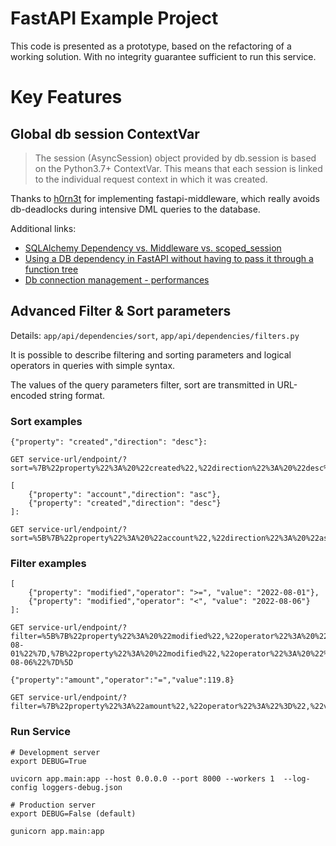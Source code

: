 # FastAPI Example Project

This code is presented as a prototype, based on the refactoring of a working solution. With no integrity guarantee sufficient to run this service.

# Key Features

## Global db session ContextVar

> The session (AsyncSession) object provided by db.session is based on the Python3.7+ ContextVar. This means that each session is linked to the individual request context in which it was created.

Thanks to [h0rn3t](https://github.com/h0rn3t/fastapi-async-sqlalchemy) for implementing fastapi-middleware, which really avoids db-deadlocks during intensive DML queries to the database.

Additional links:

- [SQLAlchemy Dependency vs. Middleware vs. scoped_session](https://github.com/tiangolo/fastapi/issues/726)
- [Using a DB dependency in FastAPI without having to pass it through a function tree](https://github.com/tiangolo/fastapi/issues/2894)
- [Db connection management - performances](https://github.com/tiangolo/full-stack-fastapi-postgresql/issues/290)


## Advanced Filter & Sort parameters

Details: `app/api/dependencies/sort`, `app/api/dependencies/filters.py`

It is possible to describe filtering and sorting parameters and logical operators in queries with simple syntax.

The values of the query parameters filter, sort are transmitted in URL-encoded string format.

### Sort examples

```
{"property": "created","direction": "desc"}:

GET service-url/endpoint/?sort=%7B%22property%22%3A%20%22created%22,%22direction%22%3A%20%22desc%22%7D

[
    {"property": "account","direction": "asc"},
    {"property": "created","direction": "desc"}
]:

GET service-url/endpoint/?sort=%5B%7B%22property%22%3A%20%22account%22,%22direction%22%3A%20%22asc%22%7D,%7B%22property%22%3A%20%22created%22,%22direction%22%3A%20%22desc%22%7D%5D
```

### Filter examples

```
[
    {"property": "modified","operator": ">=", "value": "2022-08-01"},
    {"property": "modified","operator": "<", "value": "2022-08-06"}
]:

GET service-url/endpoint/?filter=%5B%7B%22property%22%3A%20%22modified%22,%22operator%22%3A%20%22%3E%3D%22,%20%22value%22%3A%20%222022-08-01%22%7D,%7B%22property%22%3A%20%22modified%22,%22operator%22%3A%20%22%3C%22,%20%22value%22%3A%20%222022-08-06%22%7D%5D

{"property":"amount","operator":"=","value":119.8}

GET service-url/endpoint/?filter=%7B%22property%22%3A%22amount%22,%22operator%22%3A%22%3D%22,%22value%22%3A119.8%7D
```

### Run Service

```shell
# Development server
export DEBUG=True

uvicorn app.main:app --host 0.0.0.0 --port 8000 --workers 1  --log-config loggers-debug.json

# Production server
export DEBUG=False (default)

gunicorn app.main:app
```
